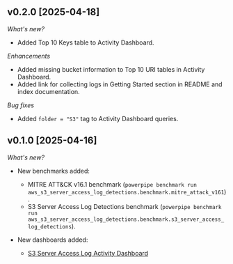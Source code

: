 ## v0.2.0 [2025-04-18]

_What's new?_

- Added Top 10 Keys table to Activity Dashboard.

_Enhancements_

- Added missing bucket information to Top 10 URI tables in Activity Dashboard.
- Added link for collecting logs in Getting Started section in README and index documentation.

_Bug fixes_

- Added `folder = "S3"` tag to Activity Dashboard queries.

## v0.1.0 [2025-04-16]

_What's new?_

- New benchmarks added:
  - MITRE ATT&CK v16.1 benchmark (`powerpipe benchmark run aws_s3_server_access_log_detections.benchmark.mitre_attack_v161`).
  - S3 Server Access Log Detections benchmark (`powerpipe benchmark run aws_s3_server_access_log_detections.benchmark.s3_server_access_log_detections`).

- New dashboards added:
  - [S3 Server Access Log Activity Dashboard](https://hub.powerpipe.io/mods/turbot/tailpipe-mod-aws-s3-server-access-log-detections/dashboards/dashboard.activity_dashboard)
